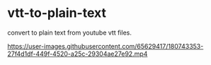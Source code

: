 # vtt-to-plain-text
convert to plain text from youtube vtt files.


https://user-images.githubusercontent.com/65629417/180743353-27f4d1df-449f-4520-a25c-29304ae27e92.mp4

